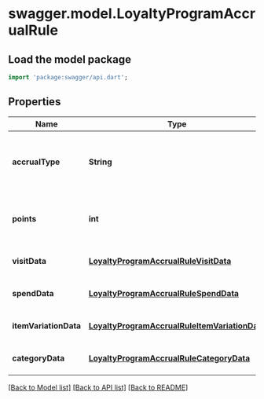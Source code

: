 # swagger.model.LoyaltyProgramAccrualRule

## Load the model package
```dart
import 'package:swagger/api.dart';
```

## Properties
Name | Type | Description | Notes
------------ | ------------- | ------------- | -------------
**accrualType** | **String** | The type of the accrual rule that defines how buyers can earn points. | [default to null]
**points** | **int** | The number of points that  buyers earn based on the &#x60;accrual_type&#x60;. | [optional] [default to null]
**visitData** | [**LoyaltyProgramAccrualRuleVisitData**](LoyaltyProgramAccrualRuleVisitData.md) |  | [optional] [default to null]
**spendData** | [**LoyaltyProgramAccrualRuleSpendData**](LoyaltyProgramAccrualRuleSpendData.md) |  | [optional] [default to null]
**itemVariationData** | [**LoyaltyProgramAccrualRuleItemVariationData**](LoyaltyProgramAccrualRuleItemVariationData.md) |  | [optional] [default to null]
**categoryData** | [**LoyaltyProgramAccrualRuleCategoryData**](LoyaltyProgramAccrualRuleCategoryData.md) |  | [optional] [default to null]

[[Back to Model list]](../README.md#documentation-for-models) [[Back to API list]](../README.md#documentation-for-api-endpoints) [[Back to README]](../README.md)

